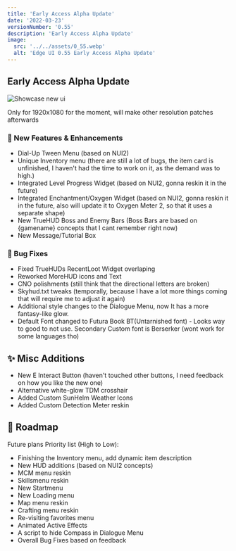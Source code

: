 ```yaml
---
title: 'Early Access Alpha Update'
date: '2022-03-23'
versionNumber: '0.55'
description: 'Early Access Alpha Update'
image:
  src: '../../assets/0_55.webp'
  alt: 'Edge UI 0.55 Early Access Alpha Update'
---
```


## Early Access Alpha Update

![Showcase new ui](https://beta-edge-ui-docs.vercel.app/assets/images/minified/hero-bg.webp)

Only for 1920x1080 for the moment, will make other resolution patches afterwards

### 🍿 New Features & Enhancements

- Dial-Up Tween Menu (based on NUI2)
- Unique Inventory menu (there are still a lot of bugs, the item card is unfinished, I haven't had the time to work on it, as the demand was to high.)
- Integrated Level Progress Widget (based on NUI2, gonna reskin it in the future)
- Integrated Enchantment/Oxygen Widget (based on NUI2, gonna reskin it in the future, also will update it to Oxygen Meter 2, so that it uses a separate shape)
- New TrueHUD Boss and Enemy Bars (Boss Bars are based on {gamename} concepts that I cant remember right now)
- New Message/Tutorial Box

### 🐞 Bug Fixes

- Fixed TrueHUDs RecentLoot Widget overlaping
- Reworked MoreHUD icons and Text
- CNO polishments (still think that the directional letters are broken)
- Skyhud.txt tweaks (temporally, because I have a lot more things coming that will require me to adjust it again)
- Additional style changes to the Dialogue Menu, now It has a more fantasy-like glow.
- Default Font changed to Futura Book BT(Untarnished font) - Looks way to good to not use. Secondary Custom font is Berserker (wont work for some languages tho)

## ✨ Misc Additions

- New E Interact Button (haven't touched other buttons,  I need feedback on how you like the new one)
- Alternative white-glow TDM crosshair
- Added Custom SunHelm Weather Icons
- Added Custom Detection Meter reskin

## 📅 Roadmap

Future plans Priority list (High to Low):
- Finishing the Inventory menu, add dynamic item description
- New HUD additions (based on NUI2 concepts)
- MCM menu reskin
- Skillsmenu reskin
- New Startmenu
- New Loading menu
- Map menu reskin
- Crafting menu reskin
- Re-visiting favorites menu
- Animated Active Effects
- A script to hide Compass in Dialogue Menu
- Overall Bug Fixes based on feedback